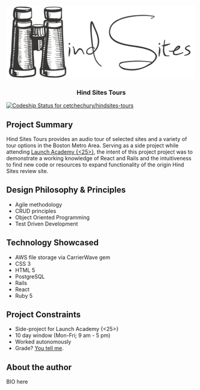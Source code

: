 <p align="center">
  <a href="https://dailyconstitutional.com">
    <img alt="Hindsites" src="https://github.com/cetchechury/hindsites/blob/master/hindsites-logo-large.png" width="500">
  </a>
</p>

<h3 align="center">
  Hind Sites Tours
</h3>

[![Codeship Status for cetchechury/hindsites-tours](https://app.codeship.com/projects/9c1498c0-9edd-0137-b9a3-0aef1a10017d/status?branch=master)](https://app.codeship.com/projects/359227)


## Project Summary
Hind Sites Tours provides an audio tour of selected sites and a variety of tour options in the Boston Metro Area. Serving as a side project while attending [Launch Academy {<25>}](https://launchacademy.com), the intent of this project project was to demonstrate a working knowledge of React and Rails and the intuitiveness to find new code or resources to expand functionality of the origin Hind Sites review site.

## Design Philosophy & Principles
* Agile methodology
* CRUD principles
* Object Oriented Programming
* Test Driven Development

## Technology Showcased
* AWS file storage via CarrierWave gem
* CSS 3
* HTML 5
* PostgreSQL
* Rails
* React
* Ruby 5

## Project Constraints
* Side-project for Launch Academy {<25>}
* 10 day window (Mon-Fri; 9 am - 5 pm)
* Worked autonomously
* Grade? [You tell me](mailto:hello@reacttraining.com).

## About the author
BIO here

